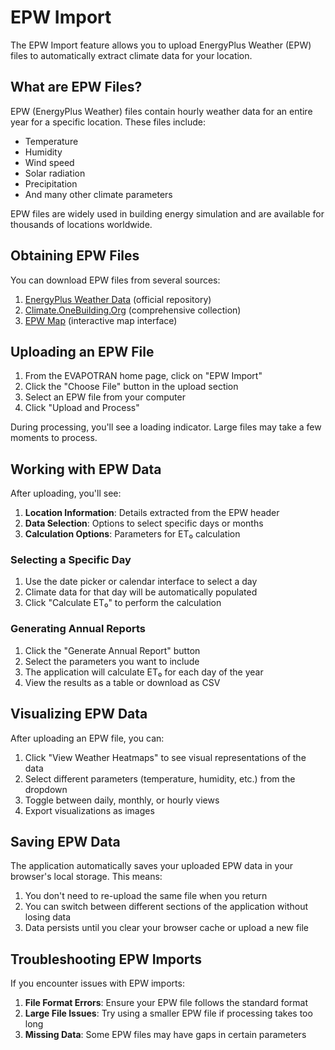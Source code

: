 # EPW Import

The EPW Import feature allows you to upload EnergyPlus Weather (EPW) files to automatically extract climate data for your location.

## What are EPW Files?

EPW (EnergyPlus Weather) files contain hourly weather data for an entire year for a specific location. These files include:

- Temperature
- Humidity
- Wind speed
- Solar radiation
- Precipitation
- And many other climate parameters

EPW files are widely used in building energy simulation and are available for thousands of locations worldwide.

## Obtaining EPW Files

You can download EPW files from several sources:

1. [EnergyPlus Weather Data](https://energyplus.net/weather) (official repository)
2. [Climate.OneBuilding.Org](https://climate.onebuilding.org/) (comprehensive collection)
3. [EPW Map](https://www.ladybug.tools/epwmap/) (interactive map interface)

## Uploading an EPW File

1. From the EVAPOTRAN home page, click on "EPW Import"
2. Click the "Choose File" button in the upload section
3. Select an EPW file from your computer
4. Click "Upload and Process"

During processing, you'll see a loading indicator. Large files may take a few moments to process.

## Working with EPW Data

After uploading, you'll see:

1. **Location Information**: Details extracted from the EPW header
2. **Data Selection**: Options to select specific days or months
3. **Calculation Options**: Parameters for ET₀ calculation

### Selecting a Specific Day

1. Use the date picker or calendar interface to select a day
2. Climate data for that day will be automatically populated
3. Click "Calculate ET₀" to perform the calculation

### Generating Annual Reports

1. Click the "Generate Annual Report" button
2. Select the parameters you want to include
3. The application will calculate ET₀ for each day of the year
4. View the results as a table or download as CSV

## Visualizing EPW Data

After uploading an EPW file, you can:

1. Click "View Weather Heatmaps" to see visual representations of the data
2. Select different parameters (temperature, humidity, etc.) from the dropdown
3. Toggle between daily, monthly, or hourly views
4. Export visualizations as images

## Saving EPW Data

The application automatically saves your uploaded EPW data in your browser's local storage. This means:

1. You don't need to re-upload the same file when you return
2. You can switch between different sections of the application without losing data
3. Data persists until you clear your browser cache or upload a new file

## Troubleshooting EPW Imports

If you encounter issues with EPW imports:

1. **File Format Errors**: Ensure your EPW file follows the standard format
2. **Large File Issues**: Try using a smaller EPW file if processing takes too long
3. **Missing Data**: Some EPW files may have gaps in certain parameters